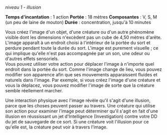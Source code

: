 *niveau 1 - illusion*

**Temps d'incantation** : 1 action
**Portée** : 18 mètres
**Composantes** : V, S, M (un peu de laine de mouton)
**Durée** : concentration, jusqu'à 10 minutes

Vous créez l'image d'un objet, d'une créature ou d'un autre phénomène visible dont les dimensions n'excèdent pas un cube de 4,50 mètres d'arête. L'image apparaît à un endroit choisi à l'intérieur de la portée du sort et perdure pendant toute la durée du sort. L'image est purement visuelle ; ce qui implique qu'elle n'est pas accompagnée par un son, une odeur ou d'autres effets sensoriels.  
Vous pouvez utiliser votre action pour déplacer l'image à n'importe quel endroit dans la portée du sort. Comme l'image change de lieu, vous pouvez modifier son apparence afin que ses mouvements apparaissent fluides et naturels dans l'image. Par exemple, si vous créez l'image d'une créature et vous la déplacez, vous pouvez modifier l'image de sorte que la créature semble réellement marcher.

Une interaction physique avec l'image révèle qu'il s'agit d'une illusion, parce que les choses peuvent passer au travers. Une créature qui utilise son action pour examiner l'image peut déterminer qu'il s'agit en fait d'une illusion en réussissant un jet d'Intelligence (Investigation) contre votre DD du jet de sauvegarde de ce sort. Si une créature voit l'illusion pour ce qu'elle est, la créature peut voir à travers l'image.